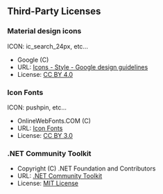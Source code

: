 ﻿## Third-Party Licenses

### Material design icons

ICON: ic_search_24px, etc...

* Google (C)
* URL: [Icons - Style - Google design guidelines](http://www.google.com/design/spec/style/icons.html#icons-system-icons)
* License: [CC BY 4.0](http://creativecommons.org/licenses/by/4.0/)

### Icon Fonts

ICON: pushpin, etc...

* OnlineWebFonts.COM (C)
* URL: [Icon Fonts](http://www.onlinewebfonts.com/icon)
* License: [CC BY 3.0](http://creativecommons.org/licenses/by/3.0/)

### .NET Community Toolkit

* Copyright (C) .NET Foundation and Contributors
* URL: [.NET Community Toolkit](https://github.com/CommunityToolkit/dotnet)
* License: [MIT License](https://github.com/CommunityToolkit/dotnet/blob/main/License.md)